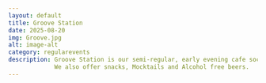 ```yaml
---
layout: default
title: Groove Station
date: 2025-08-20
img: Groove.jpg
alt: image-alt
category: regularevents
description: Groove Station is our semi-regular, early evening cafe social event. Showcasing bands and DJ’s and also hosting Album and Exhibition launches.
             We also offer snacks, Mocktails and Alcohol free beers.
---
```

